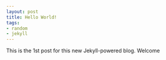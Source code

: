 ```yaml
---
layout: post
title: Hello World!
tags:
- random
- jekyll 
---
```

This is the 1st post for this new Jekyll-powered blog.
Welcome
